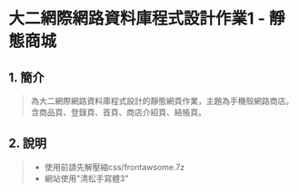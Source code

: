 # 大二網際網路資料庫程式設計作業1 - 靜態商城
## 1. 簡介
> 為大二網際網路資料庫程式設計的靜態網頁作業，主題為手機殼網路商店。含商品頁、登錄頁、首頁、商店介紹頁、結帳頁。
## 2. 說明
> - 使用前請先解壓縮css/frontawsome.7z
> - 網站使用"清松手寫體3"
